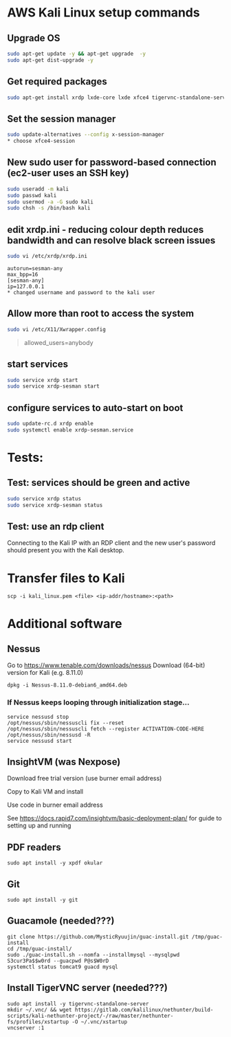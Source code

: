 # AWS Kali Linux setup commands

## Upgrade OS
```bash
sudo apt-get update -y && apt-get upgrade  -y
sudo apt-get dist-upgrade -y
```
## Get required packages
```bash
sudo apt-get install xrdp lxde-core lxde xfce4 tigervnc-standalone-server -y
```
## Set the session manager
```bash
sudo update-alternatives --config x-session-manager
* choose xfce4-session
```

## New sudo user for password-based connection (ec2-user uses an SSH key)
```bash
sudo useradd -m kali
sudo passwd kali
sudo usermod -a -G sudo kali
sudo chsh -s /bin/bash kali
```

## edit xrdp.ini - reducing colour depth reduces bandwidth and can resolve black screen issues
```bash
sudo vi /etc/xrdp/xrdp.ini
```
```
autorun=sesman-any
max_bpp=16
[sesman-any]
ip=127.0.0.1
* changed username and password to the kali user
```

## Allow more than root to access the system
```bash
sudo vi /etc/X11/Xwrapper.config
```
> allowed_users=anybody

## start services
```bash
sudo service xrdp start
sudo service xrdp-sesman start
```
## configure services to auto-start on boot
```bash
sudo update-rc.d xrdp enable
sudo systemctl enable xrdp-sesman.service
```

# Tests:
## Test: services should be green and active
```bash
sudo service xrdp status
sudo service xrdp-sesman status
```

## Test: use an rdp client
Connecting to the Kali IP with an RDP client and the new user's password should present you with the Kali desktop.

# Transfer files to Kali
```
scp -i kali_linux.pem <file> <ip-addr/hostname>:<path>
```

# Additional software
## Nessus
Go to https://www.tenable.com/downloads/nessus
Download (64-bit) version for Kali (e.g. 8.11.0)
```
dpkg -i Nessus-8.11.0-debian6_amd64.deb
```

### If Nessus keeps looping through initialization stage...
```
service nessusd stop 
/opt/nessus/sbin/nessuscli fix --reset 
/opt/nessus/sbin/nessuscli fetch --register ACTIVATION-CODE-HERE  
/opt/nessus/sbin/nessusd -R 
service nessusd start
```

## InsightVM (was Nexpose)
Download free trial version (use burner email address)

Copy to Kali VM and install

Use code in burner email address

See https://docs.rapid7.com/insightvm/basic-deployment-plan/ for guide to setting up and running

## PDF readers
```
sudo apt install -y xpdf okular
```

## Git
```
sudo apt install -y git
```

## Guacamole (needed???)
```
git clone https://github.com/MysticRyuujin/guac-install.git /tmp/guac-install
cd /tmp/guac-install/
sudo ./guac-install.sh --nomfa --installmysql --mysqlpwd S3cur3Pa$$w0rd --guacpwd P@s$W0rD
systemctl status tomcat9 guacd mysql
```
## Install TigerVNC server (needed???)
```
sudo apt install -y tigervnc-standalone-server
mkdir ~/.vnc/ && wget https://gitlab.com/kalilinux/nethunter/build-scripts/kali-nethunter-project/-/raw/master/nethunter-fs/profiles/xstartup -O ~/.vnc/xstartup
vncserver :1
```

